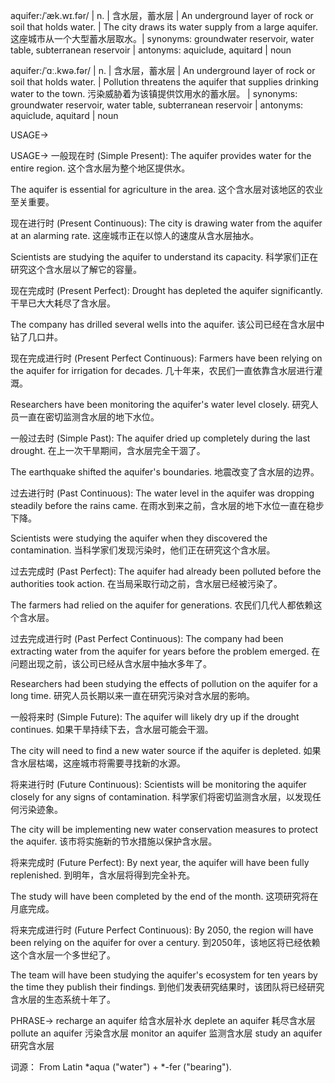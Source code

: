 aquifer:/ˈæk.wɪ.fər/ | n. | 含水层，蓄水层 | An underground layer of rock or soil that holds water. |  The city draws its water supply from a large aquifer.  这座城市从一个大型蓄水层取水。| synonyms: groundwater reservoir, water table, subterranean reservoir | antonyms: aquiclude, aquitard | noun

aquifer:/ˈɑː.kwə.fər/ | n. | 含水层，蓄水层 | An underground layer of rock or soil that holds water. |  Pollution threatens the aquifer that supplies drinking water to the town. 污染威胁着为该镇提供饮用水的蓄水层。 | synonyms: groundwater reservoir, water table, subterranean reservoir | antonyms: aquiclude, aquitard | noun


USAGE->

USAGE->
一般现在时 (Simple Present):
The aquifer provides water for the entire region.
这个含水层为整个地区提供水。

The aquifer is essential for agriculture in the area.
这个含水层对该地区的农业至关重要。


现在进行时 (Present Continuous):
The city is drawing water from the aquifer at an alarming rate.
这座城市正在以惊人的速度从含水层抽水。

Scientists are studying the aquifer to understand its capacity.
科学家们正在研究这个含水层以了解它的容量。


现在完成时 (Present Perfect):
Drought has depleted the aquifer significantly.
干旱已大大耗尽了含水层。

The company has drilled several wells into the aquifer.
该公司已经在含水层中钻了几口井。


现在完成进行时 (Present Perfect Continuous):
Farmers have been relying on the aquifer for irrigation for decades.
几十年来，农民们一直依靠含水层进行灌溉。

Researchers have been monitoring the aquifer's water level closely.
研究人员一直在密切监测含水层的地下水位。


一般过去时 (Simple Past):
The aquifer dried up completely during the last drought.
在上一次干旱期间，含水层完全干涸了。

The earthquake shifted the aquifer's boundaries.
地震改变了含水层的边界。


过去进行时 (Past Continuous):
The water level in the aquifer was dropping steadily before the rains came.
在雨水到来之前，含水层的地下水位一直在稳步下降。

Scientists were studying the aquifer when they discovered the contamination.
当科学家们发现污染时，他们正在研究这个含水层。


过去完成时 (Past Perfect):
The aquifer had already been polluted before the authorities took action.
在当局采取行动之前，含水层已经被污染了。

The farmers had relied on the aquifer for generations.
农民们几代人都依赖这个含水层。


过去完成进行时 (Past Perfect Continuous):
The company had been extracting water from the aquifer for years before the problem emerged.
在问题出现之前，该公司已经从含水层中抽水多年了。

Researchers had been studying the effects of pollution on the aquifer for a long time.
研究人员长期以来一直在研究污染对含水层的影响。


一般将来时 (Simple Future):
The aquifer will likely dry up if the drought continues.
如果干旱持续下去，含水层可能会干涸。

The city will need to find a new water source if the aquifer is depleted.
如果含水层枯竭，这座城市将需要寻找新的水源。


将来进行时 (Future Continuous):
Scientists will be monitoring the aquifer closely for any signs of contamination.
科学家们将密切监测含水层，以发现任何污染迹象。

The city will be implementing new water conservation measures to protect the aquifer.
该市将实施新的节水措施以保护含水层。


将来完成时 (Future Perfect):
By next year, the aquifer will have been fully replenished.
到明年，含水层将得到完全补充。

The study will have been completed by the end of the month.
这项研究将在月底完成。


将来完成进行时 (Future Perfect Continuous):
By 2050, the region will have been relying on the aquifer for over a century.
到2050年，该地区将已经依赖这个含水层一个多世纪了。

The team will have been studying the aquifer's ecosystem for ten years by the time they publish their findings.
到他们发表研究结果时，该团队将已经研究含水层的生态系统十年了。

PHRASE->
recharge an aquifer  给含水层补水
deplete an aquifer  耗尽含水层
pollute an aquifer  污染含水层
monitor an aquifer  监测含水层
study an aquifer  研究含水层

词源： From Latin *aqua ("water") + *-fer ("bearing").
